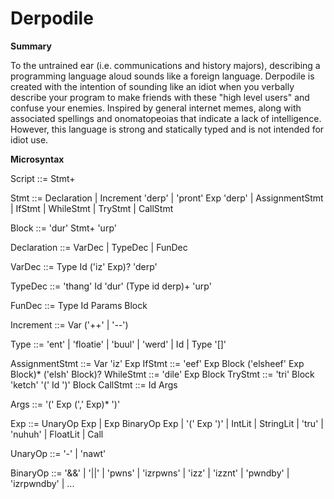 Derpodile
=======

**Summary**

To the untrained ear (i.e. communications and history majors), describing a programming language aloud sounds like a foreign language. Derpodile is created with the intention of sounding like an idiot when you verbally describe your program to make friends with these "high level users" and confuse your enemies. Inspired by general internet memes, along with associated spellings and onomatopeoias that indicate a lack of intelligence. However, this language is strong and statically typed and is not intended for idiot use.

**Microsyntax**

Script   ::=  Stmt+

Stmt     ::=  Declaration
          |   Increment  'derp'
          |   'pront'  Exp  'derp'
          |   AssignmentStmt
          |   IfStmt
          |   WhileStmt
          |   TryStmt
          |   CallStmt

Block    ::=  'dur'  Stmt+  'urp'

Declaration ::= VarDec | TypeDec | FunDec

VarDec  ::= Type  Id  ('iz'  Exp)?  'derp'

TypeDec ::= 'thang'  Id  'dur' (Type  id  derp)+ 'urp'

FunDec  ::= Type  Id  Params  Block

Increment  ::=  Var  ('++' | '--')

Type     ::=  'ent'
          |   'floatie'
          |   'buul'
          |   'werd'
          |   Id
          |   Type  '[]'

AssignmentStmt ::= Var  'iz'  Exp
IfStmt         ::= 'eef'  Exp  Block  ('elsheef' Exp Block)*  ('elsh'  Block)?
WhileStmt      ::= 'dile'  Exp  Block
TryStmt        ::= 'tri'  Block  'ketch' '(' Id ')' Block
CallStmt       ::= Id  Args

Args           ::=  '('  Exp  (',' Exp)*  ')'

Exp      ::=  UnaryOp  Exp
          |   Exp  BinaryOp  Exp
          |   '('  Exp  ')'
          |   IntLit | StringLit | 'tru' | 'nuhuh' | FloatLit | Call

UnaryOp  ::=  '-' | 'nawt'

BinaryOp ::=  '&&' | '||' | 'pwns' | 'izrpwns' | 'izz' | 'izznt' | 'pwndby' | 'izrpwndby' | ...
